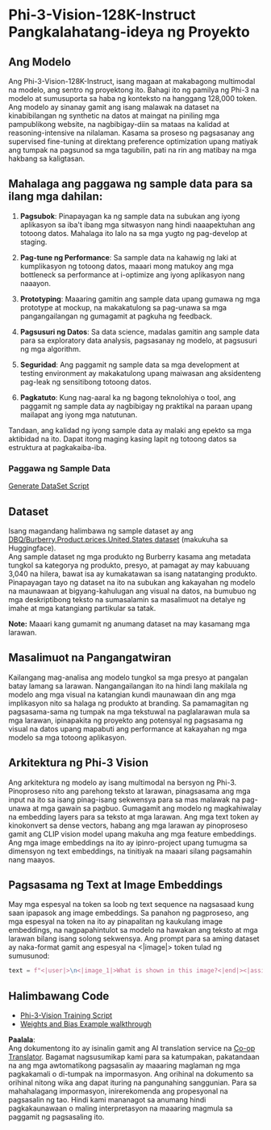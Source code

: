 <!--
CO_OP_TRANSLATOR_METADATA:
{
  "original_hash": "e0a07fd2a30fe2af30b1373df207a5bf",
  "translation_date": "2025-07-17T08:12:55+00:00",
  "source_file": "md/03.FineTuning/FineTuning_Phi-3-visionWandB.md",
  "language_code": "tl"
}
-->
# Phi-3-Vision-128K-Instruct Pangkalahatang-ideya ng Proyekto

## Ang Modelo

Ang Phi-3-Vision-128K-Instruct, isang magaan at makabagong multimodal na modelo, ang sentro ng proyektong ito. Bahagi ito ng pamilya ng Phi-3 na modelo at sumusuporta sa haba ng konteksto na hanggang 128,000 token. Ang modelo ay sinanay gamit ang isang malawak na dataset na kinabibilangan ng synthetic na datos at maingat na piniling mga pampublikong website, na nagbibigay-diin sa mataas na kalidad at reasoning-intensive na nilalaman. Kasama sa proseso ng pagsasanay ang supervised fine-tuning at direktang preference optimization upang matiyak ang tumpak na pagsunod sa mga tagubilin, pati na rin ang matibay na mga hakbang sa kaligtasan.

## Mahalaga ang paggawa ng sample data para sa ilang mga dahilan:

1. **Pagsubok**: Pinapayagan ka ng sample data na subukan ang iyong aplikasyon sa iba't ibang mga sitwasyon nang hindi naaapektuhan ang totoong datos. Mahalaga ito lalo na sa mga yugto ng pag-develop at staging.

2. **Pag-tune ng Performance**: Sa sample data na kahawig ng laki at kumplikasyon ng totoong datos, maaari mong matukoy ang mga bottleneck sa performance at i-optimize ang iyong aplikasyon nang naaayon.

3. **Prototyping**: Maaaring gamitin ang sample data upang gumawa ng mga prototype at mockup, na makakatulong sa pag-unawa sa mga pangangailangan ng gumagamit at pagkuha ng feedback.

4. **Pagsusuri ng Datos**: Sa data science, madalas gamitin ang sample data para sa exploratory data analysis, pagsasanay ng modelo, at pagsusuri ng mga algorithm.

5. **Seguridad**: Ang paggamit ng sample data sa mga development at testing environment ay makakatulong upang maiwasan ang aksidenteng pag-leak ng sensitibong totoong datos.

6. **Pagkatuto**: Kung nag-aaral ka ng bagong teknolohiya o tool, ang paggamit ng sample data ay nagbibigay ng praktikal na paraan upang mailapat ang iyong mga natutunan.

Tandaan, ang kalidad ng iyong sample data ay malaki ang epekto sa mga aktibidad na ito. Dapat itong maging kasing lapit ng totoong datos sa estruktura at pagkakaiba-iba.

### Paggawa ng Sample Data
[Generate DataSet Script](./CreatingSampleData.md)

## Dataset

Isang magandang halimbawa ng sample dataset ay ang [DBQ/Burberry.Product.prices.United.States dataset](https://huggingface.co/datasets/DBQ/Burberry.Product.prices.United.States) (makukuha sa Huggingface).  
Ang sample dataset ng mga produkto ng Burberry kasama ang metadata tungkol sa kategorya ng produkto, presyo, at pamagat ay may kabuuang 3,040 na hilera, bawat isa ay kumakatawan sa isang natatanging produkto. Pinapayagan tayo ng dataset na ito na subukan ang kakayahan ng modelo na maunawaan at bigyang-kahulugan ang visual na datos, na bumubuo ng mga deskriptibong teksto na sumasalamin sa masalimuot na detalye ng imahe at mga katangiang partikular sa tatak.

**Note:** Maaari kang gumamit ng anumang dataset na may kasamang mga larawan.

## Masalimuot na Pangangatwiran

Kailangang mag-analisa ang modelo tungkol sa mga presyo at pangalan batay lamang sa larawan. Nangangailangan ito na hindi lang makilala ng modelo ang mga visual na katangian kundi maunawaan din ang mga implikasyon nito sa halaga ng produkto at branding. Sa pamamagitan ng pagsasama-sama ng tumpak na mga tekstuwal na paglalarawan mula sa mga larawan, ipinapakita ng proyekto ang potensyal ng pagsasama ng visual na datos upang mapabuti ang performance at kakayahan ng mga modelo sa mga totoong aplikasyon.

## Arkitektura ng Phi-3 Vision

Ang arkitektura ng modelo ay isang multimodal na bersyon ng Phi-3. Pinoproseso nito ang parehong teksto at larawan, pinagsasama ang mga input na ito sa isang pinag-isang sekwensya para sa mas malawak na pag-unawa at mga gawain sa pagbuo. Gumagamit ang modelo ng magkahiwalay na embedding layers para sa teksto at mga larawan. Ang mga text token ay kinokonvert sa dense vectors, habang ang mga larawan ay pinoproseso gamit ang CLIP vision model upang makuha ang mga feature embeddings. Ang mga image embeddings na ito ay ipinro-project upang tumugma sa dimensyon ng text embeddings, na tinitiyak na maaari silang pagsamahin nang maayos.

## Pagsasama ng Text at Image Embeddings

May mga espesyal na token sa loob ng text sequence na nagsasaad kung saan ipapasok ang image embeddings. Sa panahon ng pagproseso, ang mga espesyal na token na ito ay pinapalitan ng kaukulang image embeddings, na nagpapahintulot sa modelo na hawakan ang teksto at mga larawan bilang isang solong sekwensya. Ang prompt para sa aming dataset ay naka-format gamit ang espesyal na <|image|> token tulad ng sumusunod:

```python
text = f"<|user|>\n<|image_1|>What is shown in this image?<|end|><|assistant|>\nProduct: {row['title']}, Category: {row['category3_code']}, Full Price: {row['full_price']}<|end|>"
```

## Halimbawang Code
- [Phi-3-Vision Training Script](../../../../code/03.Finetuning/Phi-3-vision-Trainingscript.py)
- [Weights and Bias Example walkthrough](https://wandb.ai/byyoung3/mlnews3/reports/How-to-fine-tune-Phi-3-vision-on-a-custom-dataset--Vmlldzo4MTEzMTg3)

**Paalala**:  
Ang dokumentong ito ay isinalin gamit ang AI translation service na [Co-op Translator](https://github.com/Azure/co-op-translator). Bagamat nagsusumikap kami para sa katumpakan, pakatandaan na ang mga awtomatikong pagsasalin ay maaaring maglaman ng mga pagkakamali o di-tumpak na impormasyon. Ang orihinal na dokumento sa orihinal nitong wika ang dapat ituring na pangunahing sanggunian. Para sa mahahalagang impormasyon, inirerekomenda ang propesyonal na pagsasalin ng tao. Hindi kami mananagot sa anumang hindi pagkakaunawaan o maling interpretasyon na maaaring magmula sa paggamit ng pagsasaling ito.
